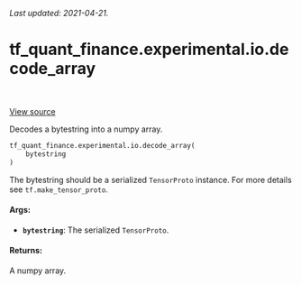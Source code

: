 <!--
This file is generated by a tool. Do not edit directly.
For open-source contributions the docs will be updated automatically.
-->

*Last updated: 2021-04-21.*

<div itemscope itemtype="http://developers.google.com/ReferenceObject">
<meta itemprop="name" content="tf_quant_finance.experimental.io.decode_array" />
<meta itemprop="path" content="Stable" />
</div>

# tf_quant_finance.experimental.io.decode_array

<!-- Insert buttons and diff -->

<table class="tfo-notebook-buttons tfo-api" align="left">
</table>

<a target="_blank" href="https://github.com/google/tf-quant-finance/blob/master/tf_quant_finance/experimental/io.py">View source</a>



Decodes a bytestring into a numpy array.

```python
tf_quant_finance.experimental.io.decode_array(
    bytestring
)
```



<!-- Placeholder for "Used in" -->

The bytestring should be a serialized `TensorProto` instance. For more details
see `tf.make_tensor_proto`.

#### Args:


* <b>`bytestring`</b>: The serialized `TensorProto`.


#### Returns:

A numpy array.
